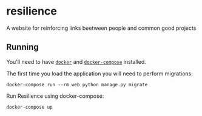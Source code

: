 # resilience
A website for reinforcing links beetween people and common good projects


## Running

You'll need to have [`docker`](https://docs.docker.com/install/) and [`docker-compose`](https://docs.docker.com/compose/install/) installed.

The first time you load the application you will need to perform migrations:

    docker-compose run --rm web python manage.py migrate

Run Resilience using docker-compose:

    docker-compose up
